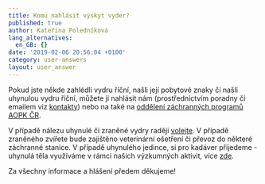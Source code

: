 ```yaml
---
title: Komu nahlásit výskyt vyder?
published: true
author: Kateřina Poledníková
lang_alternatives:
  en_GB: {}
date: '2019-02-06 20:56:04 +0100'
category: user-answers
layout: user_answer
---
```

Pokud jste někde zahlédli vydru říční, našli její pobytové znaky či našli uhynulou vydru říční, můžete ji nahlásit nám (prostřednictvím poradny či emailem viz [kontakty](/o-nas/kontakty)) nebo na také na [oddělení záchranných programů AOPK ČR](http://www.zachranneprogramy.cz/kontakty/). 

V případě nálezu uhynulé či zraněné vydry raději [volejte](/o-nas/kontakty). V případě zraněného zvířete bude zajištěno veterinární ošetření či převoz do některé záchranné stanice. V případě uhynulého jedince, si pro kadáver přijedeme - uhynulá těla využíváme v rámci našich výzkumných aktivit, více [zde](/vydra/vydry-a-silnice/sber-uhynulych-vyder).

Za všechny informace a hlášení předem děkujeme!
